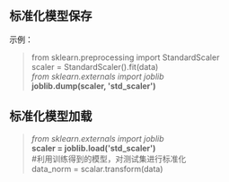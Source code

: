 ## 标准化模型保存
示例：  
> from sklearn.preprocessing import StandardScaler   
scaler = StandardScaler().fit(data)   
*from sklearn.externals import joblib*   
**joblib.dump(scaler, 'std_scaler')**

## 标准化模型加载
> *from sklearn.externals import joblib*  
**scaler = joblib.load('std_scaler')**   
#利用训练得到的模型，对测试集进行标准化  
data_norm = scalar.transform(data) 
